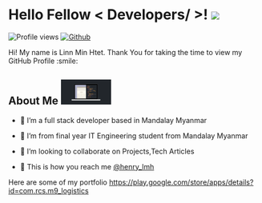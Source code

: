 
<h1> Hello Fellow < Developers/ >! <img src = "https://raw.githubusercontent.com/MartinHeinz/MartinHeinz/master/wave.gif" width = 30px></h1>
<p align='center'>
</p>


![Profile views](https://visitor-badge.glitch.me/badge?page_id=linnminhtet23.linnminhtet23)
[![Github](https://img.shields.io/github/followers/linnminhtet23?label=Follow&style=social)](https://github.com/linnminhtet23)

<div size='20px'> Hi! My name is Linn Min Htet. Thank You for taking the time to view my GitHub Profile :smile: 
</div>

<h2> About Me <img src = "https://github.com/linnminhtet23/linnminhtet23/blob/main/code.gif?raw=true" width = 100px></h2>



- 🔭 I’m a full stack developer based in Mandalay Myanmar

- 🌱 I’m from final year IT Engineering student from Mandalay Myanmar

- 👯 I’m looking to collaborate on Projects,Tech Articles 

 - 💬 This is how you reach me <a href="https://www.facebook.com/linnmin.htet23"> @henry_lmh </a>
 
 Here are some of my portfolio
 https://play.google.com/store/apps/details?id=com.rcs.m9_logistics

  

